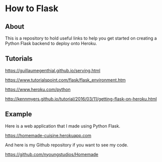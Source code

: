 # How to Flask

## About

This is a repository to hold useful links to help you get started on creating a Python Flask backend to deploy onto Heroku.

## Tutorials

<a href="https://guillaumegenthial.github.io/serving.html">https://guillaumegenthial.github.io/serving.html</a>

<a href="https://www.tutorialspoint.com/flask/flask_environment.htm">https://www.tutorialspoint.com/flask/flask_environment.htm</a>

<a href="https://www.heroku.com/python">https://www.heroku.com/python</a>

<a href="http://kennmyers.github.io/tutorial/2016/03/11/getting-flask-on-heroku.html">http://kennmyers.github.io/tutorial/2016/03/11/getting-flask-on-heroku.html</a>

## Example 

Here is a web application that I made using Python Flask.

<a href="https://homemade-cuisine.herokuapp.com">https://homemade-cuisine.herokuapp.com</a>

And here is my Github repository if you want to see my code.

<a href="https://github.com/nyoungstudios/Homemade">https://github.com/nyoungstudios/Homemade</a>
